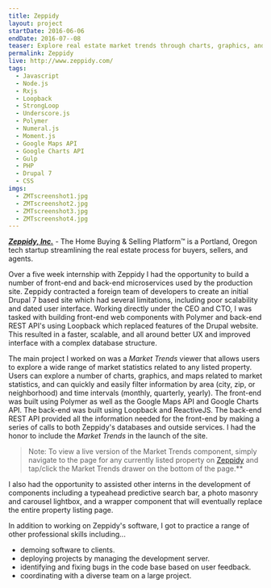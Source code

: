 ```yaml
---
title: Zeppidy
layout: project
startDate: 2016-06-06
endDate: 2016-07--08
teaser: Explore real estate market trends through charts, graphics, and maps.
permalink: Zeppidy
live: http://www.zeppidy.com/
tags:
  - Javascript
  - Node.js
  - Rxjs
  - Loopback
  - StrongLoop
  - Underscore.js
  - Polymer
  - Numeral.js
  - Moment.js
  - Google Maps API
  - Google Charts API
  - Gulp
  - PHP
  - Drupal 7
  - CSS
imgs:
  - ZMTscreenshot1.jpg
  - ZMTscreenshot2.jpg
  - ZMTscreenshot3.jpg
  - ZMTscreenshot4.jpg
---
```

[_**Zeppidy, Inc.**_](http://www.zeppidy.com) - The Home Buying & Selling Platform™ is a Portland, Oregon tech startup streamlining the real estate process for buyers, sellers, and agents.

Over a five week internship with Zeppidy I had the opportunity to build a number of front-end and back-end microservices used by the production site. Zeppidy contracted a foreign team of developers to create an initial Drupal 7 based site which had several limitations, including poor scalability and dated user interface. Working directly under the CEO and CTO, I was tasked with building front-end web components with Polymer and back-end REST API's using Loopback which replaced features of the Drupal website. This resulted in a faster, scalable, and all around better UX and improved interface with a complex database structure.

The main project I worked on was a _*Market Trends*_ viewer that allows users to explore a wide range of market statistics related to any listed property. Users can explore a number of charts, graphics, and maps related to market statistics, and can quickly and easily filter information by area (city, zip, or neighborhood) and time intervals (monthly, quarterly, yearly). The front-end was built using Polymer as well as the Google Maps API and Google Charts API. The back-end was built using Loopback and ReactiveJS. The back-end REST API provided all the information needed for the front-end by making a series of calls to both Zeppidy's databases and outside services. I had the honor to include the _*Market Trends*_ in the launch of the site.
> Note:
> To view a live version of the Market Trends component, simply navigate to the page for any currently listed property on [Zeppidy](http://www.zeppidy.com) and tap/click the Market Trends drawer on the bottom of the page.**

I also had the opportunity to assisted other interns in the development of components including a typeahead predictive search bar, a photo masonry and carousel lightbox, and a wrapper component that will eventually replace the entire property listing page.

In addition to working on Zeppidy's software, I got to practice a range of other professional skills including...
  - demoing software to clients.
  - deploying projects by managing the development server.
  - identifying and fixing bugs in the code base based on user feedback.
  - coordinating with a diverse team on a large project.
